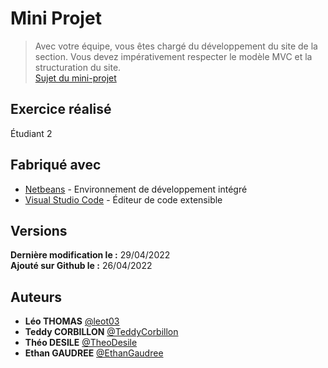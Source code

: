 # Mini Projet
> Avec votre équipe, vous êtes chargé du développement du site de la section. Vous devez impérativement respecter le modèle MVC et la structuration du site.
> <br>[Sujet du mini-projet](http://195.221.61.190/ent/public/20212022/SNIR1/WEB_AVANCE/MINI_PROJET_SNIR/1650970639MINIPROJET.PDF)

## Exercice réalisé
Étudiant 2

## Fabriqué avec
* [Netbeans](https://netbeans.apache.org/) - Environnement de développement intégré
* [Visual Studio Code](https://code.visualstudio.com/) - Éditeur de code extensible

## Versions
**Dernière modification le :** 29/04/2022
**<br>Ajouté sur Github le :** 26/04/2022

## Auteurs
* **Léo THOMAS** [@leot03](https://github.com/leot03)
* **Teddy CORBILLON** [@TeddyCorbillon](https://github.com/TeddyCorbillon)
* **Théo DESILE** [@TheoDesile](https://github.com/TheoDesile)
* **Ethan GAUDREE** [@EthanGaudree](https://github.com/EthanGaudree)
